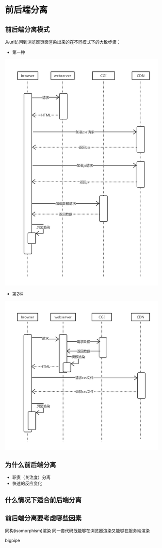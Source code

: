 # 前后端分离

## 前后端分离模式

从url访问到浏览器页面渲染出来的在不同模式下的大致步骤：

- 第一种

![前后台分离模式1][20]

- 第2种

![前后台分离模式1][21]


## 为什么前后端分离

- 职责（关注度）分离
- 快速的反应变化

## 什么情况下适合前后端分离

## 前后端分离要考虑哪些因素

同构(isomorphism)渲染 同一套代码既能够在浏览器渲染又能够在服务端渲染

bigpipe

[1]:https://github.com/genify/ita1024/blob/master/%E7%BD%91%E6%98%93%E5%89%8D%E5%90%8E%E7%AB%AF%E5%88%86%E7%A6%BB%E5%AE%9E%E8%B7%B5%20-%20%E4%BF%AE%E8%AE%A2%E7%89%88.md "网易前后端分离实践"
[2]:http://2014.jsconf.cn/slides/herman-taobaoweb/index.html "淘宝前后端分离"
[3]:https://segmentfault.com/a/1190000009329474 "百度前后端分离"
[4]:http://www.alloyteam.com/2016/07/node-straight-out/ "TAT.joeyguoNode直出理论与实践总结"

[20]:./assets/sfb.png "前后台分离模式1"
[21]:./assets/ssr.png "前后台分离模式-服务端渲染"